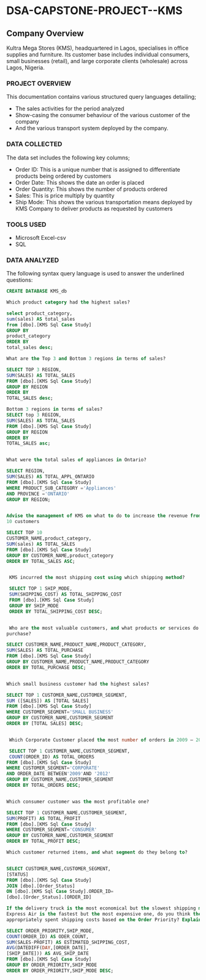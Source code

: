 # DSA-CAPSTONE-PROJECT--KMS
## Company Overview 

Kultra Mega Stores (KMS), headquartered in Lagos, specialises in office supplies and 
furniture. Its customer base includes individual consumers, small businesses (retail), and 
large corporate clients (wholesale) across Lagos, Nigeria.

### PROJECT OVERVIEW
This documentation contains various structured query languages detailing;
-  The sales activities for the period analyzed
-  Show-casing the consumer behaviour of the various customer of the company
-  And the various transport system deployed by the company.

  ### DATA COLLECTED
The data set includes the following key columns;
- Order ID: This is a unique number that is assigned to differentiate products being ordered by customers 
- Order Date: This shows the date an order is placed 
- Order Quantity: This shows the number of products ordered
- Sales: This is price multiply by quantity 
- Ship Mode: This shows the various transportation means deployed by KMS Company to deliver products as requested by customers 

### TOOLS USED
- Microsoft Excel-csv
- SQL


### DATA ANALYZED
The following syntax query language is used to answer the underlined questions:
```` SQL
CREATE DATABASE KMS_db

Which product category had the highest sales?

select product_category,
sum(sales) AS total_sales
from [dbo].[KMS Sql Case Study]
GROUP BY 
product_category
ORDER BY 
total_sales desc;

What are the Top 3 and Bottom 3 regions in terms of sales?

SELECT TOP 3 REGION,
SUM(SALES) AS TOTAL_SALES
FROM [dbo].[KMS Sql Case Study]
GROUP BY REGION
ORDER BY
TOTAL_SALES desc;

Bottom 3 regions in terms of sales?
SELECT top 3 REGION,
SUM(SALES) AS TOTAL_SALES
FROM [dbo].[KMS Sql Case Study]
GROUP BY REGION
ORDER BY
TOTAL_SALES asc;


What were the total sales of appliances in Ontario?

SELECT REGION,
SUM(SALES) AS TOTAL_APPL_ONTARIO
FROM [dbo].[KMS Sql Case Study]
WHERE PRODUCT_SUB_CATEGORY ='Appliances'
AND PROVINCE ='ONTARIO'
GROUP BY REGION;


Advise the management of KMS on what to do to increase the revenue from the bottom
10 customers

SELECT TOP 10 
CUSTOMER_NAME,product_category,
SUM(sales) AS TOTAL_SALES
FROM [dbo].[KMS Sql Case Study]
GROUP BY CUSTOMER_NAME,product_category
ORDER BY TOTAL_SALES ASC;


 KMS incurred the most shipping cost using which shipping method?

 SELECT TOP 1 SHIP_MODE,
 SUM(SHIPPING_COST) AS TOTAL_SHIPPING_COST
 FROM [dbo].[KMS Sql Case Study]
 GROUP BY SHIP_MODE
 ORDER BY TOTAL_SHIPPING_COST DESC;


 Who are the most valuable customers, and what products or services do they typically
purchase?

SELECT CUSTOMER_NAME,PRODUCT_NAME,PRODUCT_CATEGORY,
SUM(SALES) AS TOTAL_PURCHASE
FROM [dbo].[KMS Sql Case Study]
GROUP BY CUSTOMER_NAME,PRODUCT_NAME,PRODUCT_CATEGORY
ORDER BY TOTAL_PURCHASE DESC;


Which small business customer had the highest sales?

SELECT TOP 1 CUSTOMER_NAME,CUSTOMER_SEGMENT,
SUM ([SALES]) AS [TOTAL SALES]
FROM [dbo].[KMS Sql Case Study]
WHERE CUSTOMER_SEGMENT='SMALL BUSINESS'
GROUP BY CUSTOMER_NAME,CUSTOMER_SEGMENT
ORDER BY [TOTAL SALES] DESC;


 Which Corporate Customer placed the most number of orders in 2009 – 2012?

 SELECT TOP 1 CUSTOMER_NAME,CUSTOMER_SEGMENT,
 COUNT(ORDER_ID) AS TOTAL_ORDERS
FROM [dbo].[KMS Sql Case Study]
WHERE CUSTOMER_SEGMENT='CORPORATE'
AND ORDER_DATE BETWEEN'2009'AND '2012'
GROUP BY CUSTOMER_NAME,CUSTOMER_SEGMENT
ORDER BY TOTAL_ORDERS DESC;


Which consumer customer was the most profitable one? 

SELECT TOP 1 CUSTOMER_NAME,CUSTOMER_SEGMENT,
SUM(PROFIT) AS TOTAL_PROFIT 
FROM [dbo].[KMS Sql Case Study]
WHERE CUSTOMER_SEGMENT='CONSUMER'
GROUP BY CUSTOMER_NAME,CUSTOMER_SEGMENT
ORDER BY TOTAL_PROFIT DESC;

Which customer returned items, and what segment do they belong to? 


SELECT CUSTOMER_NAME,CUSTOMER_SEGMENT,
[STATUS] 
FROM [dbo].[KMS Sql Case Study]
JOIN [dbo].[Order_Status]
ON [dbo].[KMS Sql Case Study].ORDER_ID=
[dbo].[Order_Status].[ORDER_ID]

If the delivery truck is the most economical but the slowest shipping method and 
Express Air is the fastest but the most expensive one, do you think the company 
appropriately spent shipping costs based on the Order Priority? Explain your answer

SELECT ORDER_PRIORITY,SHIP_MODE,
COUNT(ORDER_ID) AS ODER_COUNT,
SUM(SALES-PROFIT) AS ESTIMATED_SHIPPING_COST,
AVG(DATEDIFF(DAY,[ORDER_DATE],
[SHIP_DATE])) AS AVG_SHIP_DATE
FROM [dbo].[KMS Sql Case Study]
GROUP BY ORDER_PRIORITY,SHIP_MODE
ORDER BY ORDER_PRIORITY,SHIP_MODE DESC;


  
